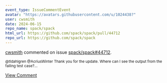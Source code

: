 ```yaml
---
event_type: IssueCommentEvent
avatar: "https://avatars.githubusercontent.com/u/1024438?"
user: cwsmith
date: 2024-06-15
repo_name: spack/spack
html_url: https://github.com/spack/spack/pull/44712
repo_url: https://github.com/spack/spack
---
```


<a href='https://github.com/cwsmith' target='_blank'>cwsmith</a> commented on issue <a href='https://github.com/spack/spack/pull/44712' target='_blank'>spack/spack#44712</a>.

<small>@tldahlgren @AcriusWinter Thank you for the update.  Where can I see the output from the failing test case?...</small>

<a href='https://github.com/spack/spack/pull/44712' target='_blank'>View Comment</a>